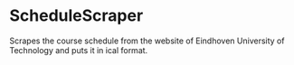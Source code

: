 ScheduleScraper
===============

Scrapes the course schedule from the website of Eindhoven University of Technology and puts it in ical format.